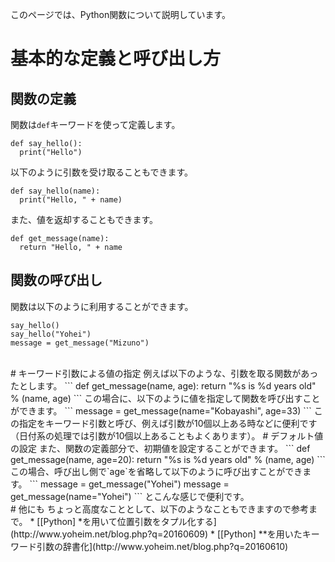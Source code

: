 このページでは、Python関数について説明しています。
<br>
# 基本的な定義と呼び出し方
## 関数の定義
関数は`def`キーワードを使って定義します。
```
def say_hello():
  print("Hello")
```
以下のように引数を受け取ることもできます。
```
def say_hello(name):
  print("Hello, " + name)
```
また、値を返却することもできます。
```
def get_message(name):
  return "Hello, " + name
```
## 関数の呼び出し
関数は以下のように利用することができます。
```
say_hello()
say_hello("Yohei")
message = get_message("Mizuno")
```
<br>
# キーワード引数による値の指定
例えば以下のような、引数を取る関数があったとします。
```
def get_message(name, age):
  return "%s is %d years old" % (name, age)
```
この場合に、以下のように値を指定して関数を呼び出すことができます。
```
message = get_message(name="Kobayashi", age=33)
```
この指定をキーワード引数と呼び、例えば引数が10個以上ある時などに便利です（日付系の処理では引数が10個以上あることもよくあります）。
# デフォルト値の設定
また、関数の定義部分で、初期値を設定することができます。
```
def get_message(name, age=20):
  return "%s is %d years old" % (name, age)
```
この場合、呼び出し側で`age`を省略して以下のように呼び出すことができます。
```
message = get_message("Yohei")
message = get_message(name="Yohei")
```
とこんな感じで便利です。
<br>
# 他にも
ちょっと高度なこととして、以下のようなこともできますので参考まで。
 * [[Python] *を用いて位置引数をタプル化する](http://www.yoheim.net/blog.php?q=20160609)
 * [[Python] **を用いたキーワード引数の辞書化](http://www.yoheim.net/blog.php?q=20160610)
